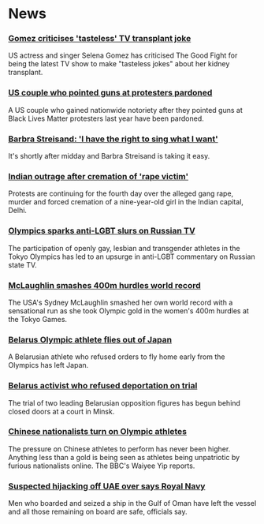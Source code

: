 # News
### [Gomez criticises 'tasteless' TV transplant joke](https://www.bbc.com/news/entertainment-arts-58083763)
US actress and singer Selena Gomez has criticised The Good Fight for being the latest TV show to make "tasteless jokes" about her kidney transplant.
### [US couple who pointed guns at protesters pardoned](https://www.bbc.com/news/world-us-canada-58083772)
A US couple who gained nationwide notoriety after they pointed guns at Black Lives Matter protesters last year have been pardoned.
### [Barbra Streisand: 'I have the right to sing what I want'](https://www.bbc.com/news/entertainment-arts-58056164)
It's shortly after midday and Barbra Streisand is taking it easy.
### [Indian outrage after cremation of 'rape victim'](https://www.bbc.com/news/world-asia-india-58083052)
Protests are continuing for the fourth day over the alleged gang rape, murder and forced cremation of a nine-year-old girl in the Indian capital, Delhi.
### [Olympics sparks anti-LGBT slurs on Russian TV](https://www.bbc.com/news/world-europe-58029133)
The participation of openly gay, lesbian and transgender athletes in the Tokyo Olympics has led to an upsurge in anti-LGBT commentary on Russian state TV.
### [McLaughlin smashes 400m hurdles world record](https://www.bbc.com/sport/olympics/58082285)
The USA's Sydney McLaughlin smashed her own world record with a sensational run as she took Olympic gold in the women's 400m hurdles at the Tokyo Games. 
### [Belarus Olympic athlete flies out of Japan](https://www.bbc.com/news/world-europe-58081254)
A Belarusian athlete who refused orders to fly home early from the Olympics has left Japan.
### [Belarus activist who refused deportation on trial](https://www.bbc.com/news/world-europe-58083672)
The trial of two leading Belarusian opposition figures has begun behind closed doors at a court in Minsk.
### [Chinese nationalists turn on Olympic athletes](https://www.bbc.com/news/world-asia-china-58024068)
The pressure on Chinese athletes to perform has never been higher. Anything less than a gold is being seen as athletes being unpatriotic by furious nationalists online. The BBC's Waiyee Yip reports.
### [Suspected hijacking off UAE over says Royal Navy](https://www.bbc.com/news/world-middle-east-58083671)
Men who boarded and seized a ship in the Gulf of Oman have left the vessel and all those remaining on board are safe, officials say. 
